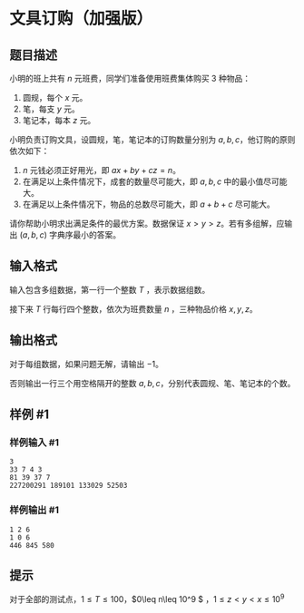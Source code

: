 # 文具订购（加强版）

## 题目描述

小明的班上共有 $n$ 元班费，同学们准备使用班费集体购买 $3$ 种物品：

1. 圆规，每个 $x$ 元。
2. 笔，每支 $y$ 元。
3. 笔记本，每本 $z$ 元。

小明负责订购文具，设圆规，笔，笔记本的订购数量分别为 $a,b,c$，他订购的原则依次如下：

1. $n$ 元钱必须正好用光，即 $ax+by+cz=n$。
2. 在满足以上条件情况下，成套的数量尽可能大，即 $a,b,c$ 中的最小值尽可能大。
3. 在满足以上条件情况下，物品的总数尽可能大，即 $a+b+c$ 尽可能大。

请你帮助小明求出满足条件的最优方案。数据保证 $x>y>z$。若有多组解，应输出 $(a, b, c)$ 字典序最小的答案。

## 输入格式

输入包含多组数据，第一行一个整数 $T$ ，表示数据组数。

接下来 $T$ 行每行四个整数，依次为班费数量 $n$ ，三种物品价格 $x,y,z$。 

## 输出格式

对于每组数据，如果问题无解，请输出 $-1$。

否则输出一行三个用空格隔开的整数 $a, b, c$，分别代表圆规、笔、笔记本的个数。

## 样例 #1

### 样例输入 #1
```
3
33 7 4 3
81 39 37 7
227200291 189101 133029 52503
```

### 样例输出 #1

```
1 2 6
1 0 6
446 845 580
```

## 提示

对于全部的测试点，$1\leq T\leq 100$，$0\leq n\leq 10^9 $ ，$1\leq z<y<x\leq 10^9$
